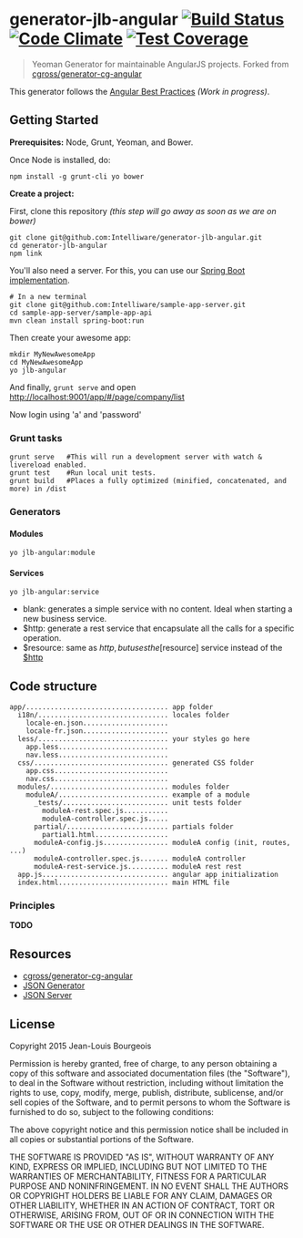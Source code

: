[$http]: https://docs.angularjs.org/api/ng/service/$http
[$resource]: https://docs.angularjs.org/api/ngResource/service/$resource


# generator-jlb-angular [![Build Status](https://travis-ci.org/JLBoor/generator-jlb-angular.svg)](https://travis-ci.org/JLBoor/generator-jlb-angular) [![Code Climate](https://codeclimate.com/github/JLBoor/generator-jlb-angular/badges/gpa.svg)](https://codeclimate.com/github/JLBoor/generator-jlb-angular) [![Test Coverage](https://codeclimate.com/github/JLBoor/generator-jlb-angular/badges/coverage.svg)](https://codeclimate.com/github/JLBoor/generator-jlb-angular)

>Yeoman Generator for maintainable AngularJS projects. Forked from [cgross/generator-cg-angular](https://github.com/cgross/generator-cg-angular)

This generator follows the [Angular Best Practices](http://jlboor.github.io/angularjs/angular-best-practices-introduction/) *(Work in progress)*.


## Getting Started

**Prerequisites:** Node, Grunt, Yeoman, and Bower.

Once Node is installed, do:

    npm install -g grunt-cli yo bower

**Create a project:**

First, clone this repository *(this step will go away as soon as we are on bower)*

    git clone git@github.com:Intelliware/generator-jlb-angular.git
    cd generator-jlb-angular
    npm link

You'll also need a server.  For this, you can use our [Spring Boot implementation](https://github.com/Intelliware/sample-app-server.git).

    # In a new terminal
    git clone git@github.com:Intelliware/sample-app-server.git
    cd sample-app-server/sample-app-api
    mvn clean install spring-boot:run

Then create your awesome app:

    mkdir MyNewAwesomeApp
    cd MyNewAwesomeApp
    yo jlb-angular

And finally, `grunt serve` and open [http://localhost:9001/app/#/page/company/list](http://localhost:9001/app/#/page/company/list)

Now login using 'a' and 'password'

### Grunt tasks
    grunt serve   #This will run a development server with watch & livereload enabled.
    grunt test    #Run local unit tests.
    grunt build   #Places a fully optimized (minified, concatenated, and more) in /dist

### Generators
#### Modules
    yo jlb-angular:module

#### Services
    yo jlb-angular:service

- blank: generates a simple service with no content. Ideal when starting a new business service.
- $http: generate a rest service that encapsulate all the calls for a specific operation.
- $resource: same as $http, but uses the [$resource] service instead of the [$http]

## Code structure
    app/................................... app folder
      i18n/................................ locales folder
        locale-en.json.....................
        locale-fr.json.....................
      less/................................ your styles go here
        app.less...........................
        nav.less...........................
      css/................................. generated CSS folder
        app.css............................
        nav.css............................
      modules/............................. modules folder
        moduleA/........................... example of a module
          _tests/.......................... unit tests folder
            moduleA-rest.spec.js...........
            moduleA-controller.spec.js.....
          partial/......................... partials folder
            partial1.html..................
          moduleA-config.js................ moduleA config (init, routes, ...)
          moduleA-controller.spec.js....... moduleA controller
          moduleA-rest-service.js.......... moduleA rest rest
      app.js............................... angular app initialization
      index.html........................... main HTML file

### Principles
**TODO**

## Resources
- [cgross/generator-cg-angular](https://github.com/cgross/generator-cg-angular)
- [JSON Generator](http://www.json-generator.com/)
- [JSON Server](https://github.com/typicode/json-server)

## License

Copyright 2015 Jean-Louis Bourgeois

Permission is hereby granted, free of charge, to any person obtaining
a copy of this software and associated documentation files (the
"Software"), to deal in the Software without restriction, including
without limitation the rights to use, copy, modify, merge, publish,
distribute, sublicense, and/or sell copies of the Software, and to
permit persons to whom the Software is furnished to do so, subject to
the following conditions:

The above copyright notice and this permission notice shall be
included in all copies or substantial portions of the Software.

THE SOFTWARE IS PROVIDED "AS IS", WITHOUT WARRANTY OF ANY KIND,
EXPRESS OR IMPLIED, INCLUDING BUT NOT LIMITED TO THE WARRANTIES OF
MERCHANTABILITY, FITNESS FOR A PARTICULAR PURPOSE AND
NONINFRINGEMENT. IN NO EVENT SHALL THE AUTHORS OR COPYRIGHT HOLDERS BE
LIABLE FOR ANY CLAIM, DAMAGES OR OTHER LIABILITY, WHETHER IN AN ACTION
OF CONTRACT, TORT OR OTHERWISE, ARISING FROM, OUT OF OR IN CONNECTION
WITH THE SOFTWARE OR THE USE OR OTHER DEALINGS IN THE SOFTWARE.
